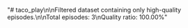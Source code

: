 "# taco_play\n\nFiltered dataset containing only high-quality episodes.\n\nTotal episodes: 3\nQuality ratio: 100.00%"
